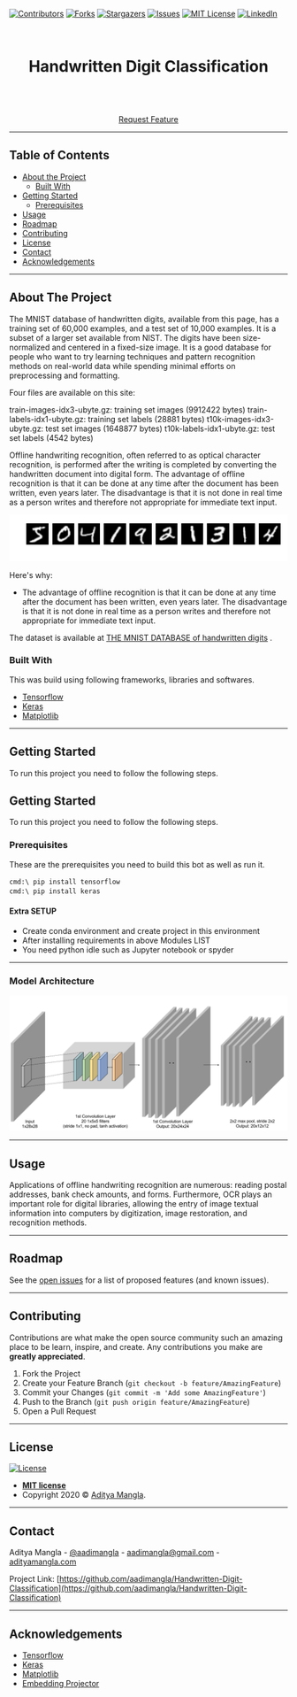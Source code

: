 [![Contributors][contributors-shield]][contributors-url]
[![Forks][forks-shield]][forks-url]
[![Stargazers][stars-shield]][stars-url]
[![Issues][issues-shield]](https://github.com/aadimangla/Handwritten-Digit-Classification/issues)
[![MIT License][license-shield]][license-url]
[![LinkedIn][linkedin-shield]][linkedin-url]



<!-- PROJECT LOGO -->
<br />
<p align="center">
<!--   <a href="">
    <img src="images/logo.png" alt="Logo" width="80" height="80">
  </a> -->

  <h1 align="center">Handwritten Digit Classification</h1>

  <p align="center">
    <!-- An awesome README template to jumpstart your projects! -->
    <br />
<!--     <a href=""><strong>Explore the docs »</strong></a> -->
    <br />
    <br />
    <!--<a href="">View Demo</a>
    ·
    <a href="">Report Bug</a>
    · -->
    <a href="https://github.com/aadimangla/Handwritten-Digit-Classification/issues">Request Feature</a>
  </p>
</p>


---
<!-- TABLE OF CONTENTS -->
## Table of Contents

* [About the Project](#about-the-project)
  * [Built With](#built-with)
* [Getting Started](#getting-started)
  * [Prerequisites](#prerequisites)
* [Usage](#usage)
* [Roadmap](#roadmap)
* [Contributing](#contributing)
* [License](#license)
* [Contact](#contact)
* [Acknowledgements](#acknowledgements)

---

<!-- ABOUT THE PROJECT -->
## About The Project

The MNIST database of handwritten digits, available from this page, has a training set of 60,000 examples, and a test set of 10,000 examples. It is a subset of a larger set available from NIST. The digits have been size-normalized and centered in a fixed-size image.
It is a good database for people who want to try learning techniques and pattern recognition methods on real-world data while spending minimal efforts on preprocessing and formatting.

Four files are available on this site:

train-images-idx3-ubyte.gz:  training set images (9912422 bytes)
train-labels-idx1-ubyte.gz:  training set labels (28881 bytes)
t10k-images-idx3-ubyte.gz:   test set images (1648877 bytes)
t10k-labels-idx1-ubyte.gz:   test set labels (4542 bytes)

Offline handwriting recognition, often referred to as optical character recognition, is performed after the writing is completed by converting the handwritten document into digital form. The advantage of offline recognition is that it can be done at any time after the document has been written, even years later. The disadvantage is that it is not done in real time as a person writes and therefore not appropriate for immediate text input.

![](images/mnist.png)

Here's why:
* The advantage of offline recognition is that it can be done at any time after the document has been written, even years later. The disadvantage is that it is not done in real time as a person writes and therefore not appropriate for immediate text input.

The dataset is available at [THE MNIST DATABASE of handwritten digits](http://yann.lecun.com/exdb/mnist/) .


### Built With

This was build using following frameworks, libraries and softwares.
* [Tensorflow](https://www.tensorflow.org/)
* [Keras](https://keras.io/)
* [Matplotlib](https://matplotlib.org/)

---
<!-- GETTING STARTED -->
## Getting Started

To run this project you need to follow the following steps.

## Getting Started

To run this project you need to follow the following steps.

### Prerequisites

These are the prerequisites you need to build this bot as well as run it.

```sh
cmd:\ pip install tensorflow
cmd:\ pip install keras
```
#### Extra SETUP
- Create conda environment and create project in this environment
- After installing requirements in above Modules LIST
- You need python idle such as Jupyter notebook or spyder
<!-- #### How to Train ?
- ##### To use default Rasa configs
```sh
$ rasa train
```
- ##### To use spacy config pipeline (Fast to train)
```sh
$ rasa train -c spacy_config.yml
```
-->

<!-- #### How to run 
- ##### To run action server
```sh
$ rasa run actions --actions actionserver.actions
```
- ##### To run rasa in debug mode to inspect slot filling and entities ..,
```sh
$ rasa shell --debug
```
- ##### To run rasa in normal shell
```sh
$ rasa shell
```
-->
---
### Model Architecture
![](images/conv_mnist.png)

---
<!-- USAGE EXAMPLES -->
## Usage

Applications of offline handwriting recognition are numerous: reading postal addresses, bank check amounts, and forms. Furthermore, OCR plays an important role for digital libraries, allowing the entry of image textual information into computers by digitization, image restoration, and recognition methods.

---

<!-- ROADMAP -->
## Roadmap

See the [open issues](https://github.com/aadimangla/Handwritten-Digit-Classification/issues) for a list of proposed features (and known issues).


---
<!-- CONTRIBUTING -->
## Contributing

Contributions are what make the open source community such an amazing place to be learn, inspire, and create. Any contributions you make are **greatly appreciated**.

1. Fork the Project
2. Create your Feature Branch (`git checkout -b feature/AmazingFeature`)
3. Commit your Changes (`git commit -m 'Add some AmazingFeature'`)
4. Push to the Branch (`git push origin feature/AmazingFeature`)
5. Open a Pull Request

---

<!-- LICENSE -->


## License

[![License](http://img.shields.io/:license-mit-blue.svg?style=flat-square)](http://badges.mit-license.org)

- **[MIT license](http://opensource.org/licenses/mit-license.php)**
- Copyright 2020 © <a href="http://adityamangla.com" target="_blank">Aditya Mangla</a>.

---

<!-- CONTACT -->
## Contact

Aditya Mangla - [@aadimangla](https://twitter.com/aadimangla) - aadimangla@gmail.com - [adityamangla.com](http://www.adityamangla.com/index.html)

Project Link: [https://github.com/aadimangla/Handwritten-Digit-Classification](https://github.com/aadimangla/Handwritten-Digit-Classification)

---

<!-- ACKNOWLEDGEMENTS -->
## Acknowledgements
* [Tensorflow](https://www.tensorflow.org/)
* [Keras](https://keras.io/)
* [Matplotlib](https://matplotlib.org/)
* [Embedding Projector](https://projector.tensorflow.org/)




<!-- MARKDOWN LINKS & IMAGES -->
<!-- https://www.markdownguide.org/basic-syntax/#reference-style-links -->
[contributors-shield]: https://img.shields.io/github/contributors/aadimangla/Handwritten-Digit-Classification.svg?style=flat-square
[contributors-url]: https://github.com/aadimangla/Handwritten-Digit-Classification/graphs/contributors
[forks-shield]: https://img.shields.io/github/forks/aadimangla/Handwritten-Digit-Classification.svg?style=flat-square
[forks-url]: https://github.com/aadimangla/Handwritten-Digit-Classification/network/members
[stars-shield]: https://img.shields.io/github/stars/aadimangla/Handwritten-Digit-Classification.svg?style=flat-square
[stars-url]: https://github.com/aadimangla/Handwritten-Digit-Classification/stargazers
[issues-shield]: https://img.shields.io/github/issues/aadimangla/Handwritten-Digit-Classification.svg?style=flat-square
[issues-url]: https://github.com/aadimangla/Handwritten-Digit-Classification/issues
[license-shield]: https://img.shields.io/github/license/aadimangla/Handwritten-Digit-Classification.svg?style=flat-square
[license-url]: https://github.com/aadimangla/Handwritten-Digit-Classification/blob/master/LICENSE.txt
[linkedin-shield]: https://img.shields.io/badge/-LinkedIn-black.svg?style=flat-square&logo=linkedin&colorB=555
[linkedin-url]: https://linkedin.com/in/aadimangla
[product-screenshot]: images/screenshot.png

